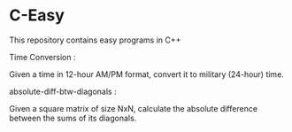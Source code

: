 # C-Easy
This repository contains easy programs in C++

Time Conversion : 

Given a time in 12-hour AM/PM format, convert it to military (24-hour) time.

absolute-diff-btw-diagonals :

Given a square matrix of size NxN, calculate the absolute difference between the sums of its diagonals.

